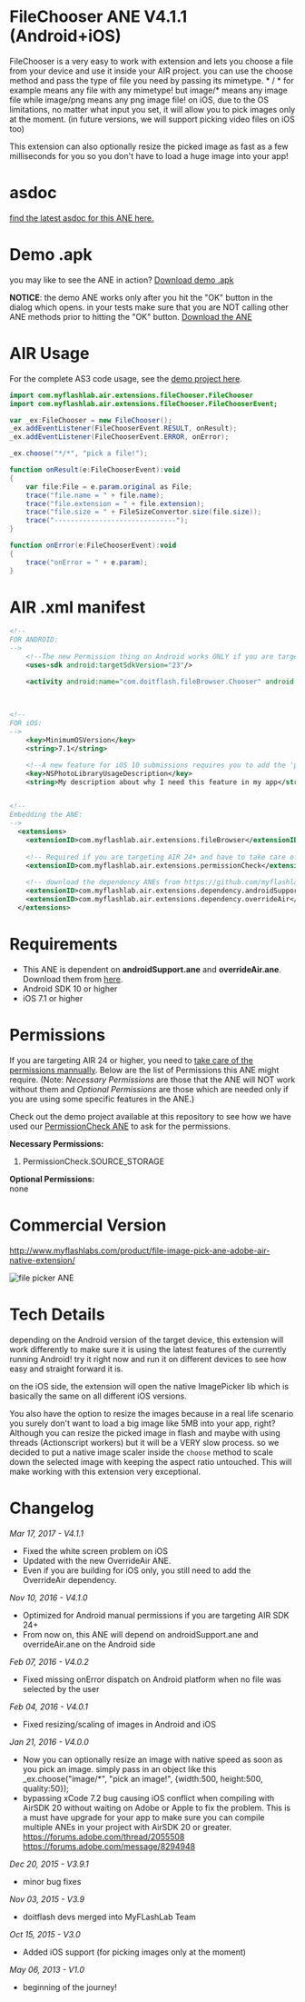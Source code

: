 # FileChooser ANE V4.1.1 (Android+iOS)
FileChooser is a very easy to work with extension and lets you choose a file from your device and use it inside your AIR project. you can use the choose method and pass the type of file you need by passing its mimetype. * / * for example means any file with any mimetype! but image/* means any image file while image/png means any png image file! on iOS, due to the OS limitations, no matter what input you set, it will allow you to pick images only at the moment. (in future versions, we will support picking video files on iOS too)

This extension can also optionally resize the picked image as fast as a few milliseconds for you so you don't have to load a huge image into your app!

# asdoc
[find the latest asdoc for this ANE here.](http://myflashlab.github.io/asdoc/com/myflashlab/air/extensions/fileChooser/package-detail.html)

# Demo .apk
you may like to see the ANE in action? [Download demo .apk](https://github.com/myflashlab/fileChooser-ANE/tree/master/FD/dist)

**NOTICE**: the demo ANE works only after you hit the "OK" button in the dialog which opens. in your tests make sure that you are NOT calling other ANE methods prior to hitting the "OK" button.
[Download the ANE](https://github.com/myflashlab/fileChooser-ANE/tree/master/FD/lib)

# AIR Usage
For the complete AS3 code usage, see the [demo project here](https://github.com/myflashlab/fileChooser-ANE/blob/master/FD/src/MainFinal.as).

```actionscript
import com.myflashlab.air.extensions.fileChooser.FileChooser
import com.myflashlab.air.extensions.fileChooser.FileChooserEvent;

var _ex:FileChooser = new FileChooser();
_ex.addEventListener(FileChooserEvent.RESULT, onResult);
_ex.addEventListener(FileChooserEvent.ERROR, onError);

_ex.choose("*/*", "pick a file!");

function onResult(e:FileChooserEvent):void
{
	var file:File = e.param.original as File;
	trace("file.name = " + file.name);
	trace("file.extension = " + file.extension);
	trace("file.size = " + FileSizeConvertor.size(file.size));
	trace("------------------------------");
}

function onError(e:FileChooserEvent):void
{
	trace("onError = " + e.param);
}
```

# AIR .xml manifest
```xml
<!--
FOR ANDROID:
-->
	<!--The new Permission thing on Android works ONLY if you are targetting Android SDK 23 or higher-->
	<uses-sdk android:targetSdkVersion="23"/>

	<activity android:name="com.doitflash.fileBrowser.Chooser" android:theme="@style/Theme.Transparent" />

	
	
<!--
FOR iOS:
-->
	<key>MinimumOSVersion</key>
	<string>7.1</string>

	<!--A new feature for iOS 10 submissions requires you to add the 'purpose string' to your app when accessing a user's private data-->
	<key>NSPhotoLibraryUsageDescription</key>
	<string>My description about why I need this feature in my app</string>


<!--
Embedding the ANE:
-->
  <extensions>
	<extensionID>com.myflashlab.air.extensions.fileBrowser</extensionID>
	
	<!-- Required if you are targeting AIR 24+ and have to take care of Permissions mannually -->
	<extensionID>com.myflashlab.air.extensions.permissionCheck</extensionID>
	
	<!-- download the dependency ANEs from https://github.com/myflashlab/common-dependencies-ANE -->
	<extensionID>com.myflashlab.air.extensions.dependency.androidSupport</extensionID>
	<extensionID>com.myflashlab.air.extensions.dependency.overrideAir</extensionID>
  </extensions>
```

# Requirements
* This ANE is dependent on **androidSupport.ane** and **overrideAir.ane**. Download them from [here](https://github.com/myflashlab/common-dependencies-ANE).
* Android SDK 10 or higher
* iOS 7.1 or higher

# Permissions
If you are targeting AIR 24 or higher, you need to [take care of the permissions mannually](http://www.myflashlabs.com/adobe-air-app-permissions-android-ios/). Below are the list of Permissions this ANE might require. (Note: *Necessary Permissions* are those that the ANE will NOT work without them and *Optional Permissions* are those which are needed only if you are using some specific features in the ANE.)

Check out the demo project available at this repository to see how we have used our [PermissionCheck ANE](http://www.myflashlabs.com/product/native-access-permission-check-settings-menu-air-native-extension/) to ask for the permissions.

**Necessary Permissions:**  

1. PermissionCheck.SOURCE_STORAGE

**Optional Permissions:**  
none  


# Commercial Version
http://www.myflashlabs.com/product/file-image-pick-ane-adobe-air-native-extension/

![file picker ANE](http://www.myflashlabs.com/wp-content/uploads/2015/11/product_adobe-air-ane-extension-file-or-image-picker-595x738.jpg)

# Tech Details
depending on the Android version of the target device, this extension will work differently to make sure it is using the latest features of the currently running Android! try it right now and run it on different devices to see how easy and straight forward it is.

on the iOS side, the extension will open the native ImagePicker lib which is basically the same on all different iOS versions.

You also have the option to resize the images because in a real life scenario you surely don't want to load a big image like 5MB into your app, right? Although you can resize the picked image in flash and maybe with using threads (Actionscript workers) but it will be a VERY slow process. so we decided to put a native image scaler inside the ```choose``` method to scale down the selected image with keeping the aspect ratio untouched. This will make working with this extension very exceptional.

# Changelog
*Mar 17, 2017 - V4.1.1*
* Fixed the white screen problem on iOS
* Updated with the new OverrideAir ANE.
* Even if you are building for iOS only, you still need to add the OverrideAir dependency.

*Nov 10, 2016 - V4.1.0*
* Optimized for Android manual permissions if you are targeting AIR SDK 24+
* From now on, this ANE will depend on androidSupport.ane and overrideAir.ane on the Android side

*Feb 07, 2016 - V4.0.2*
* Fixed missing onError dispatch on Android platform when no file was selected by the user


*Feb 04, 2016 - V4.0.1*
* Fixed resizing/scaling of images in Android and iOS


*Jan 21, 2016 - V4.0.0*
* Now you can optionally resize an image with native speed as soon as you pick an image. simply pass in an object like this _ex.choose("image/*", "pick an image!", {width:500, height:500, quality:50});
* bypassing xCode 7.2 bug causing iOS conflict when compiling with AirSDK 20 without waiting on Adobe or Apple to fix the problem. This is a must have upgrade for your app to make sure you can compile multiple ANEs in your project with AirSDK 20 or greater. https://forums.adobe.com/thread/2055508 https://forums.adobe.com/message/8294948


*Dec 20, 2015 - V3.9.1*
* minor bug fixes


*Nov 03, 2015 - V3.9*
* doitflash devs merged into MyFLashLab Team


*Oct 15, 2015 - V3.0*
* Added iOS support (for picking images only at the moment)


*May 06, 2013 - V1.0*
* beginning of the journey!